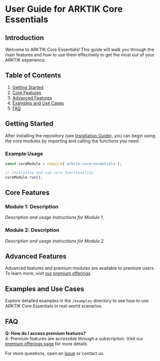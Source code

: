 
# User Guide for ARKTIK Core Essentials

## Introduction

Welcome to ARKTIK Core Essentials! This guide will walk you through the main features and how to use them effectively to get the most out of your ARKTIK experience.

## Table of Contents

1. [Getting Started](#getting-started)
2. [Core Features](#core-features)
3. [Advanced Features](#advanced-features)
4. [Examples and Use Cases](#examples-and-use-cases)
5. [FAQ](#faq)

## Getting Started

After installing the repository (see [Installation Guide](./installation-guide.md)), you can begin using the core modules by importing and calling the functions you need.

### Example Usage
```javascript
const coreModule = require('arktik-core-essentials');

// Initialize and use core functionality
coreModule.run();
```

## Core Features

### Module 1: Description
_Description and usage instructions for Module 1._

### Module 2: Description
_Description and usage instructions for Module 2._

## Advanced Features

Advanced features and premium modules are available to premium users. To learn more, visit [our premium offerings](#).

## Examples and Use Cases

Explore detailed examples in the `/examples` directory to see how to use ARKTIK Core Essentials in real-world scenarios.

## FAQ

**Q: How do I access premium features?**  
A: Premium features are accessible through a subscription. Visit our [premium offerings page](#) for more details.

For more questions, open an [issue](https://github.com/ARKTIK-Initiative-SyntheticA-Hub/ARKTIK-Core-Essentials/issues) or contact us.
